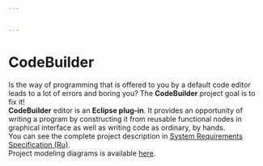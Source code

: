 ```yaml
---


---
```


<h1 id="codebuilder">CodeBuilder</h1>
<p>Is the way of programming that is offered to you by a default code editor leads to a lot of errors and boring you? The <strong>CodeBuilder</strong> project goal is to fix it!<br>
<strong>CodeBuilder</strong> editor is an <strong>Eclipse plug-in</strong>. It provides an opportunity of writing a program by constructing it from reusable functional nodes in graphical interface as well as writing code as ordinary, by hands.<br>
You can see the complete project description in <a href="docs/SRS.md">System Requirements Specification (Ru)</a>.<br>
Project modeling diagrams is available <a href="/docs/diagrams">here</a>.</p>

